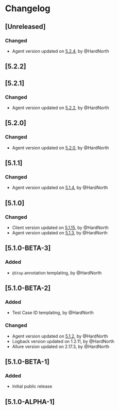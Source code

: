 # Changelog

## [Unreleased]
### Changed
- Agent version updated on [5.2.4](https://github.com/reportportal/agent-java-cucumber5/releases/tag/5.2.4), by @HardNorth

## [5.2.2]

## [5.2.1]
### Changed
- Agent version updated on [5.2.2](https://github.com/reportportal/agent-java-cucumber5/releases/tag/5.2.2), by @HardNorth

## [5.2.0]
### Changed
- Agent version updated on [5.2.0](https://github.com/reportportal/agent-java-cucumber5/releases/tag/5.2.0), by @HardNorth

## [5.1.1]
### Changed
- Agent version updated on [5.1.4](https://github.com/reportportal/agent-java-cucumber5/releases/tag/5.1.4), by @HardNorth

## [5.1.0]
### Changed
- Client version updated on [5.1.15](https://github.com/reportportal/client-java/releases/tag/5.1.15), by @HardNorth
- Agent version updated on [5.1.3](https://github.com/reportportal/agent-java-cucumber5/releases/tag/5.1.3), by @HardNorth

## [5.1.0-BETA-3]
### Added
- `@Step` annotation templating, by @HardNorth

## [5.1.0-BETA-2]
### Added
- Test Case ID templating, by @HardNorth
### Changed
- Agent version updated on [5.1.2](https://github.com/reportportal/agent-java-cucumber5/releases/tag/5.1.2), by @HardNorth
- Logback version updated on 1.2.11, by @HardNorth
- Allure version updated on 2.17.3, by @HardNorth

## [5.1.0-BETA-1]
### Added
- Initial public release

## [5.1.0-ALPHA-1]
